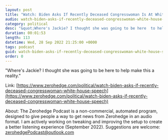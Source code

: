 ```yaml
---
layout: post
title: "Watch: Biden Asks If Recently Deceased Congresswoman Is At White House Speech"
audio: watch-biden-asks-if-recently-deceased-congresswoman-white-house-speech-1
category: political
desc: "&quot;Where's Jackie? I thought she was going to be here  to help make this a reality.&quot;"
duration: 00:01:53
length: 113
datetime: Wed, 28 Sep 2022 21:25:00 +0000
tags: podcast
guid: watch-biden-asks-if-recently-deceased-congresswoman-white-house-speech-0
order: 0
---
```

&quot;Where's Jackie? I thought she was going to be here  to help make this a reality.&quot;

Link: [https://www.zerohedge.com/political/watch-biden-asks-if-recently-deceased-congresswoman-white-house-speech](https://www.zerohedge.com/political/watch-biden-asks-if-recently-deceased-congresswoman-white-house-speech)

About: The Zerohedge Podcast is a non-commercial, automated program, designed to give people a way to get news from Zerohedge in an audio format.  I am actively working on tweaking and improving the setup to create a better listening experience (September 2022).  Suggestions are welcome: [zerohedgePodcast@outlook.com](mailto:zerohedgePodcast@outlook.com)
